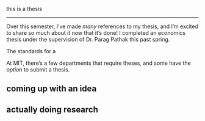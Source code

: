 this is a thesis

---

Over this semester, I’ve made *many* references to my thesis, and I’m excited to share so much about it now that it’s done! I completed an economics thesis under the supervision of Dr. Parag Pathak this past spring.

The standards for a 

At MIT, there’s a few departments that require theses, and some have the *option* to submit a thesis. 



 





## coming up with an idea



## actually doing research





## 

